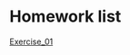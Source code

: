 # Homework list
[Exercise_01](https://github.com/2739515436/compuational_physics_N2015301020108/commit/083279967b8ee4b8fbbb3ed5faa3ee37eb02e056)
